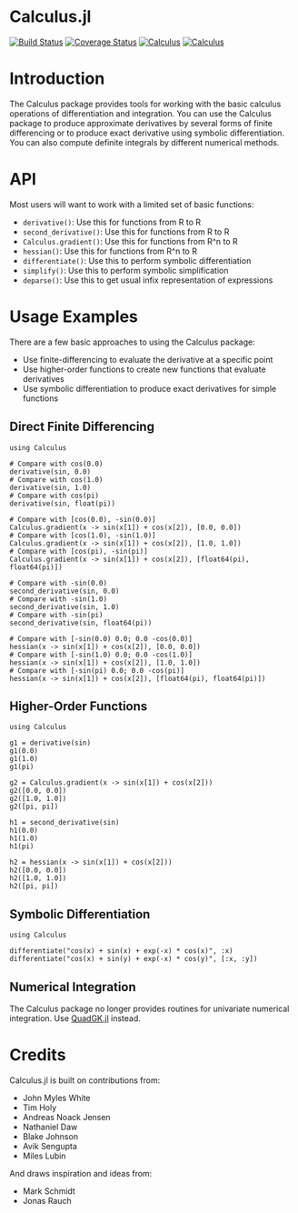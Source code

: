 Calculus.jl
===========

[![Build Status](https://travis-ci.org/JuliaMath/Calculus.jl.svg?branch=master)](https://travis-ci.org/JuliaMath/Calculus.jl)
[![Coverage Status](https://coveralls.io/repos/github/JuliaMath/Calculus.jl/badge.svg?branch=master)](https://coveralls.io/github/JuliaMath/Calculus.jl?branch=master)
[![Calculus](http://pkg.julialang.org/badges/Calculus_0.6.svg)](http://pkg.julialang.org/detail/Calculus)
[![Calculus](http://pkg.julialang.org/badges/Calculus_0.7.svg)](http://pkg.julialang.org/detail/Calculus)

# Introduction

The Calculus package provides tools for working with the basic calculus
operations of differentiation and integration. You can use the Calculus package to produce
approximate derivatives by several forms of finite differencing or to
produce exact derivative using symbolic differentiation.
You can also compute definite integrals by different numerical methods.

# API

Most users will want to work with a limited set of basic functions:

* `derivative()`: Use this for functions from R to R
* `second_derivative()`: Use this for functions from R to R
* `Calculus.gradient()`: Use this for functions from R^n to R
* `hessian()`: Use this for functions from R^n to R
* `differentiate()`: Use this to perform symbolic differentiation
* `simplify()`: Use this to perform symbolic simplification
* `deparse()`: Use this to get usual infix representation of expressions

# Usage Examples

There are a few basic approaches to using the Calculus package:

* Use finite-differencing to evaluate the derivative at a specific point
* Use higher-order functions to create new functions that evaluate derivatives
* Use symbolic differentiation to produce exact derivatives for simple functions

## Direct Finite Differencing

	using Calculus

	# Compare with cos(0.0)
	derivative(sin, 0.0)
	# Compare with cos(1.0)
	derivative(sin, 1.0)
	# Compare with cos(pi)
	derivative(sin, float(pi))

	# Compare with [cos(0.0), -sin(0.0)]
	Calculus.gradient(x -> sin(x[1]) + cos(x[2]), [0.0, 0.0])
	# Compare with [cos(1.0), -sin(1.0)]
	Calculus.gradient(x -> sin(x[1]) + cos(x[2]), [1.0, 1.0])
	# Compare with [cos(pi), -sin(pi)]
	Calculus.gradient(x -> sin(x[1]) + cos(x[2]), [float64(pi), float64(pi)])

	# Compare with -sin(0.0)
	second_derivative(sin, 0.0)
	# Compare with -sin(1.0)
	second_derivative(sin, 1.0)
	# Compare with -sin(pi)
	second_derivative(sin, float64(pi))

	# Compare with [-sin(0.0) 0.0; 0.0 -cos(0.0)]
	hessian(x -> sin(x[1]) + cos(x[2]), [0.0, 0.0])
	# Compare with [-sin(1.0) 0.0; 0.0 -cos(1.0)]
	hessian(x -> sin(x[1]) + cos(x[2]), [1.0, 1.0])
	# Compare with [-sin(pi) 0.0; 0.0 -cos(pi)]
	hessian(x -> sin(x[1]) + cos(x[2]), [float64(pi), float64(pi)])

## Higher-Order Functions

	using Calculus

	g1 = derivative(sin)
	g1(0.0)
	g1(1.0)
	g1(pi)

	g2 = Calculus.gradient(x -> sin(x[1]) + cos(x[2]))
	g2([0.0, 0.0])
	g2([1.0, 1.0])
	g2([pi, pi])

	h1 = second_derivative(sin)
	h1(0.0)
	h1(1.0)
	h1(pi)

	h2 = hessian(x -> sin(x[1]) + cos(x[2]))
	h2([0.0, 0.0])
	h2([1.0, 1.0])
	h2([pi, pi])

## Symbolic Differentiation

	using Calculus

	differentiate("cos(x) + sin(x) + exp(-x) * cos(x)", :x)
	differentiate("cos(x) + sin(y) + exp(-x) * cos(y)", [:x, :y])

## Numerical Integration

The Calculus package no longer provides routines for univariate numerical integration.
Use [QuadGK.jl](https://github.com/JuliaMath/QuadGK.jl) instead.

# Credits

Calculus.jl is built on contributions from:

* John Myles White
* Tim Holy
* Andreas Noack Jensen
* Nathaniel Daw
* Blake Johnson
* Avik Sengupta
* Miles Lubin

And draws inspiration and ideas from:

* Mark Schmidt
* Jonas Rauch
